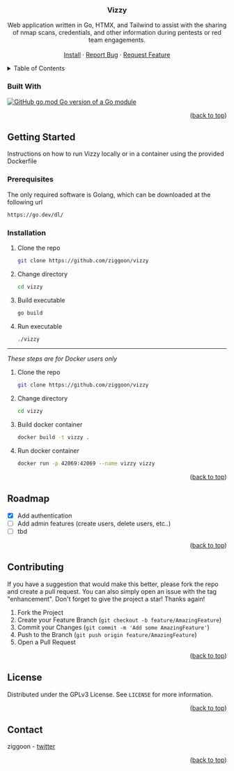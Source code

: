 <a name="readme-top"></a>

<!-- PROJECT LOGO -->
<br />
<div align="center">
  <h3 align="center">Vizzy</h3>

  <p align="center">
    Web application written in Go, HTMX, and Tailwind to assist with the sharing of nmap scans, credentials, and other information during pentests or red team engagements.
    <br />
    <br />
    <a href="#installation">Install</a>
    ·
    <a href="https://github.com/ziggoon/vizzy/issues">Report Bug</a>
    ·
    <a href="https://github.com/ziggoon/vizzy/issues">Request Feature</a>
  </p>
</div>


<!-- TABLE OF CONTENTS -->
<details>
  <summary>Table of Contents</summary>
  <ol>
    <li><a href="#built-with">Built With</a></li>
    <li>
      <a href="#getting-started">Getting Started</a>
      <ul>
        <li><a href="#prerequisites">Prerequisites</a></li>
        <li><a href="#installation">Installation</a></li>
      </ul>
    </li>
    <li><a href="#contributing">Contributing</a></li>
    <li><a href="#license">License</a></li>
    <li><a href="#contact">Contact</a></li>
  </ol>
</details>



### Built With
[![GitHub go.mod Go version of a Go module](https://img.shields.io/github/go-mod/go-version/gomods/athens.svg)](https://github.com/gomods/athens)
<p align="right">(<a href="#readme-top">back to top</a>)</p>

<!-- GETTING STARTED -->
## Getting Started

Instructions on how to run Vizzy locally or in a container using the provided Dockerfile

### Prerequisites

The only required software is Golang, which can be downloaded at the following url
  ```sh
  https://go.dev/dl/
  ```

### Installation

1. Clone the repo
   ```sh
   git clone https://github.com/ziggoon/vizzy
   ```
2. Change directory
   ```sh
   cd vizzy
   ```
3. Build executable
   ```sh
   go build
   ```
4. Run executable
   ```sh
   ./vizzy
   ```

---
_These steps are for Docker users only_

1. Clone the repo
   ```sh
   git clone https://github.com/ziggoon/vizzy
   ```
2. Change directory
   ```sh
   cd vizzy
   ```
3. Build docker container
   ```sh
   docker build -t vizzy .
   ```

4. Run docker container
    ```sh
    docker run -p 42069:42069 --name vizzy vizzy
    ```

<p align="right">(<a href="#readme-top">back to top</a>)</p>


<!-- ROADMAP -->
## Roadmap

- [x] Add authentication
- [ ] Add admin features (create users, delete users, etc..)
- [ ] tbd

<p align="right">(<a href="#readme-top">back to top</a>)</p>



<!-- CONTRIBUTING -->
## Contributing

If you have a suggestion that would make this better, please fork the repo and create a pull request. You can also simply open an issue with the tag "enhancement".
Don't forget to give the project a star! Thanks again!

1. Fork the Project
2. Create your Feature Branch (`git checkout -b feature/AmazingFeature`)
3. Commit your Changes (`git commit -m 'Add some AmazingFeature'`)
4. Push to the Branch (`git push origin feature/AmazingFeature`)
5. Open a Pull Request

<p align="right">(<a href="#readme-top">back to top</a>)</p>



<!-- LICENSE -->
## License

Distributed under the GPLv3 License. See `LICENSE` for more information.

<p align="right">(<a href="#readme-top">back to top</a>)</p>



<!-- CONTACT -->
## Contact

ziggoon - [twitter](https://twitter.com/0xzig)

<p align="right">(<a href="#readme-top">back to top</a>)</p>
